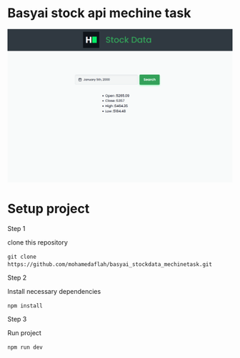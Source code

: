 # Basyai stock api mechine task

[![Preview](./media/image.png)]()

# Setup project


Step 1

clone this repository

`git clone https://github.com/mohamedaflah/basyai_stockdata_mechinetask.git`

Step 2

Install necessary dependencies

`npm install`

Step 3

Run project

`npm run dev`

